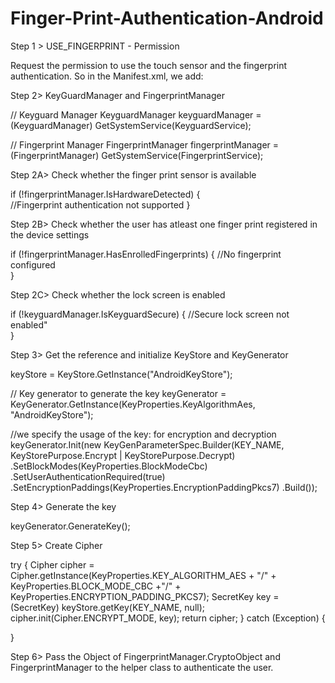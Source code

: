 # Finger-Print-Authentication-Android

Step 1 > USE_FINGERPRINT - Permission

Request the permission to use the touch sensor and the fingerprint authentication. 
So in the Manifest.xml, we add:

<uses-permission android:name="android.permission.USE_FINGERPRINT" />

Step 2> KeyGuardManager and FingerprintManager

// Keyguard Manager
KeyguardManager keyguardManager = (KeyguardManager)
                  GetSystemService(KeyguardService);

// Fingerprint Manager
FingerprintManager fingerprintManager = (FingerprintManager) 
                 GetSystemService(FingerprintService);
                 

Step 2A> Check whether the finger print sensor is available

 if (!fingerprintManager.IsHardwareDetected) {     
    //Fingerprint authentication not supported
   }

Step 2B> Check whether the user has atleast one finger print registered in the device settings

if (!fingerprintManager.HasEnrolledFingerprints) {
     //No fingerprint configured     
   }
   
Step 2C> Check whether the lock screen is enabled

   if (!keyguardManager.IsKeyguardSecure) {
      //Secure lock screen not enabled"   
   }
   
Step 3> Get the reference and initialize KeyStore and KeyGenerator

keyStore = KeyStore.GetInstance("AndroidKeyStore");

// Key generator to generate the key
keyGenerator = KeyGenerator.GetInstance(KeyProperties.KeyAlgorithmAes, "AndroidKeyStore");

//we specify the usage of the key: for encryption and decryption
 keyGenerator.Init(new KeyGenParameterSpec.Builder(KEY_NAME, KeyStorePurpose.Encrypt | KeyStorePurpose.Decrypt)
                .SetBlockModes(KeyProperties.BlockModeCbc)
                .SetUserAuthenticationRequired(true)
                .SetEncryptionPaddings(KeyProperties.EncryptionPaddingPkcs7)
                .Build());

Step 4> Generate the key

keyGenerator.GenerateKey();

Step 5> Create Cipher

 try 
 {
    Cipher cipher = Cipher.getInstance(KeyProperties.KEY_ALGORITHM_AES + "/"
     + KeyProperties.BLOCK_MODE_CBC 
     +"/"
     + KeyProperties.ENCRYPTION_PADDING_PKCS7);
     SecretKey key = (SecretKey) keyStore.getKey(KEY_NAME,
             null);
     cipher.init(Cipher.ENCRYPT_MODE, key);
     return cipher;
  }
  catch (Exception)
  {
    
  }
  
Step 6> Pass the Object of FingerprintManager.CryptoObject and FingerprintManager to the helper class to authenticate the user.  
   
   
